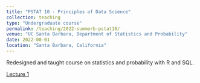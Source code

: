 ```yaml
---
title: "PSTAT 10 - Principles of Data Science"
collection: teaching
type: "Undergraduate course"
permalink: /teaching/2022-summerb-pstat10/
venue: "UC Santa Barbara, Department of Statistics and Probability"
date: 2022-08-01
location: "Santa Barbara, California"
---
```


Redesigned and taught course on statistics and probability with R and SQL.

[Lecture 1](courses/pstat10/lectures/Lec1.html)